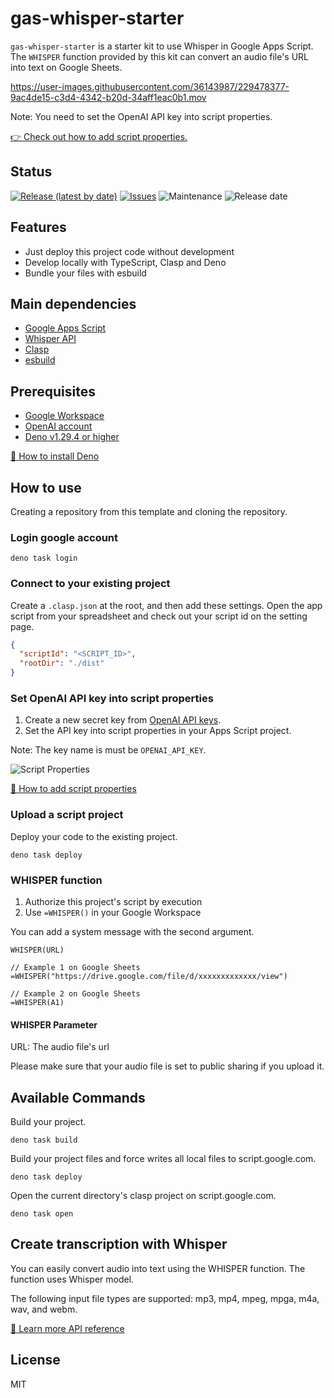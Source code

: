 # gas-whisper-starter

`gas-whisper-starter` is a starter kit to use Whisper in Google Apps Script. The `WHISPER` function provided by this kit can convert an audio file's URL into text on Google Sheets.

https://user-images.githubusercontent.com/36143987/229478377-9ac4de15-c3d4-4342-b20d-34aff1eac0b1.mov

Note: You need to set the OpenAI API key into script properties.

[👉 Check out how to add script properties.](https://developers.google.com/apps-script/guides/properties#manage_script_properties_manually)

## Status

[![Release (latest by date)](https://img.shields.io/github/v/release/Kazuki-tam/gas-whisper-starter)](https://github.com/Kazuki-tam/gas-whisper-starter/releases/tag/v0.0.1)
[![Issues](https://img.shields.io/github/issues/Kazuki-tam/gas-whisper-starter)](https://github.com/Kazuki-tam/gas-whisper-starter/issues)
![Maintenance](https://img.shields.io/maintenance/yes/2023)
![Release date](https://img.shields.io/github/release-date/Kazuki-tam/gas-whisper-starter)

## Features
- Just deploy this project code without development
- Develop locally with TypeScript, Clasp and Deno
- Bundle your files with esbuild

## Main dependencies

- [Google Apps Script](https://workspace.google.co.jp/intl/en/products/apps-script/)
- [Whisper API](https://platform.openai.com/docs/api-reference/audio)
- [Clasp](https://github.com/google/clasp)
- [esbuild](https://esbuild.github.io/)

## Prerequisites

- [Google Workspace](https://workspace.google.co.jp/)
- [OpenAI account](https://openai.com/api/)
- [Deno v1.29.4 or higher](https://deno.land/)

[🦕 How to install Deno](https://deno.land/manual@v1.29.4/getting_started/installation)

## How to use

Creating a repository from this template and cloning the repository.

### Login google account

```shell
deno task login
```

### Connect to your existing project

Create a `.clasp.json` at the root, and then add these settings.
Open the app script from your spreadsheet and check out your script id on the setting page.

```json
{
  "scriptId": "<SCRIPT_ID>",
  "rootDir": "./dist"
}
```

### Set OpenAI API key into script properties
1. Create a new secret key from [OpenAI API keys](https://beta.openai.com/account/api-keys).
2. Set the API key into script properties in your Apps Script project.

Note: The key name is must be `OPENAI_API_KEY`.

![Script Properties](https://dev-to-uploads.s3.amazonaws.com/uploads/articles/del73wuy6tlz9k3h8l3s.png)

[📖 How to add script properties](https://developers.google.com/apps-script/guides/properties#manage_script_properties_manually)

### Upload a script project

Deploy your code to the existing project.

```shell
deno task deploy
```

### WHISPER function
1. Authorize this project's script by execution
2. Use `=WHISPER()` in your Google Workspace

You can add a system message with the second argument.

```
WHISPER(URL)

// Example 1 on Google Sheets
=WHISPER("https://drive.google.com/file/d/xxxxxxxxxxxxx/view")

// Example 2 on Google Sheets
=WHISPER(A1)
```

#### WHISPER Parameter
URL: The audio file's url

Please make sure that your audio file is set to public sharing if you upload it.

## Available Commands

Build your project.

```shell
deno task build
```

Build your project files and force writes all local files to script.google.com.

```shell
deno task deploy
```

Open the current directory's clasp project on script.google.com.

```shell
deno task open
```

## Create transcription with Whisper
You can easily convert audio into text using the WHISPER function.
The function uses Whisper model.

The following input file types are supported: mp3, mp4, mpeg, mpga, m4a, wav, and webm.

[📖 Learn more API reference](https://platform.openai.com/docs/api-reference/audio)

## License
MIT
